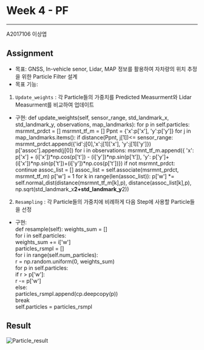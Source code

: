 # Week 4 - PF
---
A2017106 이상엽

## Assignment

- 목표: GNSS, In-vehicle senor, Lidar, MAP 정보를 활용하여 자차량의 위치 추정을 위한 Particle Filter 설계 
- 목표 기능:
1) `Update_weights` : 각 Particle들의 가중치를 Predicted Measurment와 Lidar Measurment를 비교하여 업데이트      
- 구현:
        def update_weights(self, sensor_range, std_landmark_x, std_landmark_y,
                       observations, map_landmarks):
        for p in self.particles:
            msrmnt_prdct = []
            msrmnt_tf_m = []
            Ppnt = {'x':p['x'], 'y':p['y']}
            for j in map_landmarks.items():
                if distance(Ppnt, j[1])<= sensor_range:
                    msrmnt_prdct.append({'id':j[0],'x':j[1]['x'], 'y':j[1]['y']})
                    p['assoc'].append(j[0])
            for i in observations:
                msrmnt_tf_m.append({ 'x': p['x'] + (i['x'])*np.cos(p['t']) - (i['y'])*np.sin(p['t']), 
                'y': p['y']+ (i['x'])*np.sin(p['t'])+(i['y'])*np.cos(p['t'])})
            if not msrmnt_prdct:
                continue
            assoc_list = []
            assoc_list = self.associate(msrmnt_prdct, msrmnt_tf_m)
            p['w'] = 1
            for k in range(len(assoc_list)):
                p['w'] *= self.normal_dist(distance(msrmnt_tf_m[k],p), distance(assoc_list[k],p), np.sqrt(std_landmark_x**2+std_landmark_y**2))
                
                
2) `Resampling` : 각 Particle들의 가중치에 비례하게 다음 Step에 사용할 Particle들을 선정      
- 구현:          
       def resample(self):
           weights_sum = []  
           for i in self.particles:  
               weights_sum += i['w']  
           particles_rsmpl = []  
           for i in range(self.num_particles):  
               r = np.random.uniform(0, weights_sum)  
               for p in self.particles:  
                   if r > p['w']:  
                       r -= p['w']  
                   else:  
                       particles_rsmpl.append(cp.deepcopy(p))  
                       break  
           self.particles = particles_rsmpl
## Result
![Particle_result](https://user-images.githubusercontent.com/80674433/114971149-b9994c00-9eb6-11eb-886d-a731a17f7f47.gif)

